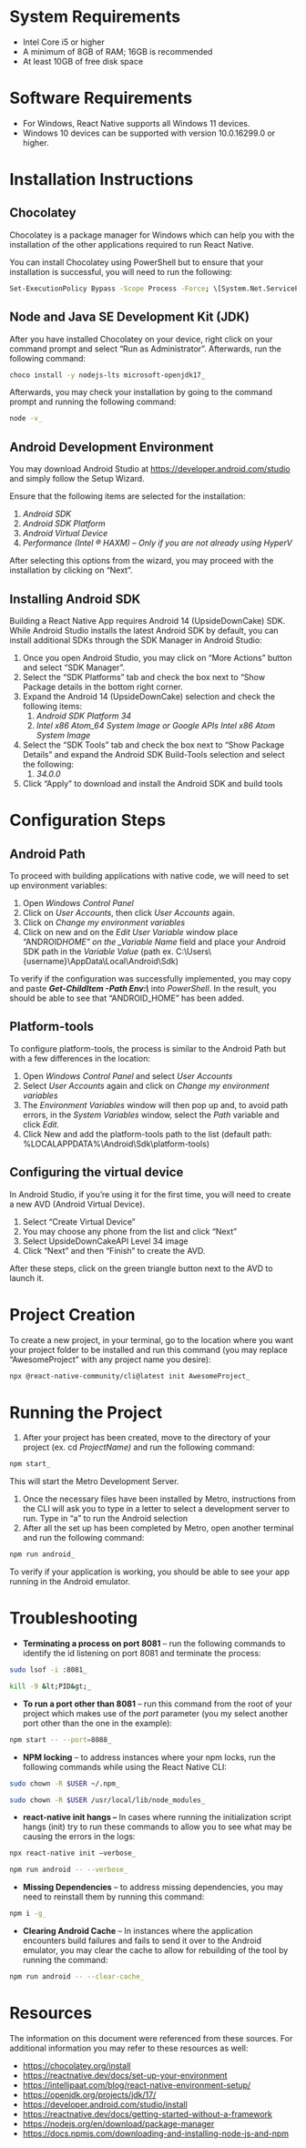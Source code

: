 # **System Requirements**

- Intel Core i5 or higher
- A minimum of 8GB of RAM; 16GB is recommended
- At least 10GB of free disk space

# **Software Requirements**

- For Windows, React Native supports all Windows 11 devices.
- Windows 10 devices can be supported with version 10.0.16299.0 or higher.

# **Installation Instructions**

   ## **Chocolatey**
   
   Chocolatey is a package manager for Windows which can help you with the installation of the other applications required to run React Native.
   
   You can install Chocolatey using PowerShell but to ensure that your installation is successful, you will need to run the following:
   
   ```bash
   Set-ExecutionPolicy Bypass -Scope Process -Force; \[System.Net.ServicePointManager\]::SecurityProtocol = \[System.Net.ServicePointManager\]::SecurityProtocol -bor 3072; iex ((New-Object System.Net.WebClient).DownloadString('<https://community.chocolatey.org/install.ps1>'))_
   ```
   
   ## **Node and Java SE Development Kit (JDK)**
   
   After you have installed Chocolatey on your device, right click on your command prompt and select “Run as Administrator”. Afterwards, run the following command:

   ```bash
   choco install -y nodejs-lts microsoft-openjdk17_
   ```

   Afterwards, you may check your installation by going to the command prompt and running the following command:
   
   ```bash
   node -v_
   ```
   
   ## **Android Development Environment**
   
   You may download Android Studio at <https://developer.android.com/studio> and simply follow the Setup Wizard.
   
   Ensure that the following items are selected for the installation:
   
   1. _Android SDK_
   2. _Android SDK Platform_
   3. _Android Virtual Device_
   4. _Performance (Intel ® HAXM) – Only if you are not already using HyperV_
   
   After selecting this options from the wizard, you may proceed with the installation by clicking on “Next”.
   
   ## **Installing Android SDK**
   
   Building a React Native App requires Android 14 (UpsideDownCake) SDK. While Android Studio installs the latest Android SDK by default, you can install additional SDKs through the SDK Manager in Android Studio:
   
   1. Once you open Android Studio, you may click on “More Actions” button and select “SDK Manager”.
   2. Select the “SDK Platforms” tab and check the box next to “Show Package details in the bottom right corner.
   3. Expand the Android 14 (UpsideDownCake) selection and check the following items:
      1. _Android SDK Platform 34_
      2. _Intel x86 Atom_64 System Image or Google APIs Intel x86 Atom System Image_
   4. Select the “SDK Tools” tab and check the box next to “Show Package Details” and expand the Android SDK Build-Tools selection and select the following:
      1. _34.0.0_
   5. Click “Apply” to download and install the Android SDK and build tools

# **Configuration Steps**

   ## **Android Path**
   
   To proceed with building applications with native code, we will need to set up environment variables:
   
   1. Open _Windows Control Panel_
   2. Click on _User Accounts_, then click _User Accounts_ again.
   3. Click on _Change my environment variables_
   4. Click on new and on the _Edit User Variable_ window place “ANDROID*HOME” on the \_Variable Name* field and place your Android SDK path in the _Variable Value_ (path ex. C:\\Users\\{username}\\AppData\\Local\\Android\\Sdk)
   
   To verify if the configuration was successfully implemented, you may copy and paste **_Get-ChildItem -Path Env:\\_** into _PowerShell_. In the result, you should be able to see that “ANDROID_HOME” has been added.
   
   ## **Platform-tools**
   
   To configure platform-tools, the process is similar to the Android Path but with a few differences in the location:
   
   1. Open _Windows Control Panel_ and select _User Accounts_
   2. Select _User Accounts_ again and click on _Change my environment variables_
   3. The _Environment Variables_ window will then pop up and, to avoid path errors, in the _System Variables_ window, select the _Path_ variable and click _Edit._
   4. Click New and add the platform-tools path to the list (default path: %LOCALAPPDATA%\\Android\\Sdk\\platform-tools)
   
   ## **Configuring the virtual device**
   
   In Android Studio, if you’re using it for the first time, you will need to create a new AVD (Android Virtual Device).
   
   1. Select “Create Virtual Device”
   2. You may choose any phone from the list and click “Next”
   3. Select UpsideDownCakeAPI Level 34 image
   4. Click “Next” and then “Finish” to create the AVD.
   
   After these steps, click on the green triangle button next to the AVD to launch it.
   
   # **Project Creation**
   
   To create a new project, in your terminal, go to the location where you want your project folder to be installed and run this command (you may replace “AwesomeProject” with any project name you desire):

   ```bash
   npx @react-native-community/cli@latest init AwesomeProject_
   ```
   
   # **Running the Project**
   
   1. After your project has been created, move to the directory of your project (ex. cd _ProjectName)_ and run the following command:

   ```bash
   npm start_
   ```

   This will start the Metro Development Server.
   
   1. Once the necessary files have been installed by Metro, instructions from the CLI will ask you to type in a letter to select a development server to run. Type in “a” to run the Android selection
   2. After all the set up has been completed by Metro, open another terminal and run the following command:

   ```bash
   npm run android_
   ```
   
   To verify if your application is working, you should be able to see your app running in the Android emulator.

# **Troubleshooting**

   - **Terminating a process on port 8081** – run the following commands to identify the id listening on port 8081 and terminate the process:

   ```bash
   sudo lsof -i :8081_
   ```

   ```bash
   kill -9 &lt;PID&gt;_
   ```

   - **To run a port other than 8081** – run this command from the root of your project which makes use of the _port_ parameter (you my select another port other than the one in the example):
   
   ```bash
   npm start -- --port=8088_
   ```
   
   - **NPM locking** – to address instances where your npm locks, run the following commands while using the React Native CLI:

   ```bash
   sudo chown -R $USER ~/.npm_
   ```

   ```bash      
   sudo chown -R $USER /usr/local/lib/node_modules_
   ```
   
   - **react-native init hangs –** In cases where running the initialization script hangs (init) try to run these commands to allow you to see what may be causing the errors in the logs:

   ```bash
   npx react-native init –verbose_
   ```

   ```bash
   npm run android -- --verbose_
   ```
   
   - **Missing Dependencies** – to address missing dependencies, you may need to reinstall them by running this command:

   ```bash
   npm i -g_
   ```
   
   - **Clearing Android Cache** – In instances where the application encounters build failures and fails to send it over to the Android emulator, you may clear the cache to allow for rebuilding of the tool by running the command:

   ```bash
   npm run android -- --clear-cache_
   ```

# **Resources**

   The information on this document were referenced from these sources. For additional information you may refer to these resources as well:
   
   - <https://chocolatey.org/install>
   - <https://reactnative.dev/docs/set-up-your-environment>
   - <https://intellipaat.com/blog/react-native-environment-setup/>
   - <https://openjdk.org/projects/jdk/17/>
   - <https://developer.android.com/studio/install>
   - <https://reactnative.dev/docs/getting-started-without-a-framework>
   - <https://nodejs.org/en/download/package-manager>
   - <https://docs.npmjs.com/downloading-and-installing-node-js-and-npm>
